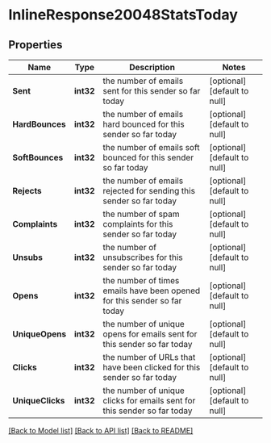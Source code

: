 # InlineResponse20048StatsToday

## Properties
Name | Type | Description | Notes
------------ | ------------- | ------------- | -------------
**Sent** | **int32** | the number of emails sent for this sender so far today | [optional] [default to null]
**HardBounces** | **int32** | the number of emails hard bounced for this sender so far today | [optional] [default to null]
**SoftBounces** | **int32** | the number of emails soft bounced for this sender so far today | [optional] [default to null]
**Rejects** | **int32** | the number of emails rejected for sending this sender so far today | [optional] [default to null]
**Complaints** | **int32** | the number of spam complaints for this sender so far today | [optional] [default to null]
**Unsubs** | **int32** | the number of unsubscribes for this sender so far today | [optional] [default to null]
**Opens** | **int32** | the number of times emails have been opened for this sender so far today | [optional] [default to null]
**UniqueOpens** | **int32** | the number of unique opens for emails sent for this sender so far today | [optional] [default to null]
**Clicks** | **int32** | the number of URLs that have been clicked for this sender so far today | [optional] [default to null]
**UniqueClicks** | **int32** | the number of unique clicks for emails sent for this sender so far today | [optional] [default to null]

[[Back to Model list]](../README.md#documentation-for-models) [[Back to API list]](../README.md#documentation-for-api-endpoints) [[Back to README]](../README.md)

